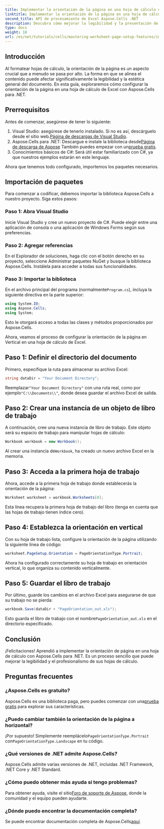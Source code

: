 ```yaml
---
title: Implementar la orientación de la página en una hoja de cálculo de Excel
linktitle: Implementar la orientación de la página en una hoja de cálculo de Excel
second_title: API de procesamiento de Excel Aspose.Cells .NET
description: Descubra cómo mejorar la legibilidad y la presentación de sus hojas de cálculo de Excel cambiando la orientación de la página con Aspose.Cells para .NET. Esta guía paso a paso le guiará a través del proceso y le proporcionará ejemplos claros.
type: docs
weight: 18
url: /es/net/tutorials/cells/mastering-worksheet-page-setup-features/implement-page-orientation-in-excel-worksheet/
---
```

## Introducción

Al formatear hojas de cálculo, la orientación de la página es un aspecto crucial que a menudo se pasa por alto. La forma en que se alinea el contenido puede afectar significativamente la legibilidad y la estética general del documento. En esta guía, exploraremos cómo configurar la orientación de la página en una hoja de cálculo de Excel con Aspose.Cells para .NET.

## Prerrequisitos

Antes de comenzar, asegúrese de tener lo siguiente:

1. Visual Studio: asegúrese de tenerlo instalado. Si no es así, descárguelo desde el sitio web.[Página de descargas de Visual Studio](https://visualstudio.microsoft.com/vs/).
2.  Aspose.Cells para .NET: Descargue e instale la biblioteca desde[Página de descarga de Aspose](https://releases.aspose.com/cells/net/) También puedes empezar con un[prueba gratis](https://releases.aspose.com/).
3. Conocimientos básicos de C#: Será útil estar familiarizado con C#, ya que nuestros ejemplos estarán en este lenguaje.

Ahora que tenemos todo configurado, importemos los paquetes necesarios.

## Importación de paquetes

Para comenzar a codificar, debemos importar la biblioteca Aspose.Cells a nuestro proyecto. Siga estos pasos:

### Paso 1: Abra Visual Studio

Inicie Visual Studio y cree un nuevo proyecto de C#. Puede elegir entre una aplicación de consola o una aplicación de Windows Forms según sus preferencias.

### Paso 2: Agregar referencias

En el Explorador de soluciones, haga clic con el botón derecho en su proyecto, seleccione Administrar paquetes NuGet y busque la biblioteca Aspose.Cells. Instálela para acceder a todas sus funcionalidades.

### Paso 3: Importar la biblioteca

 En el archivo principal del programa (normalmente`Program.cs`), incluya la siguiente directiva en la parte superior:

```csharp
using System.IO;
using Aspose.Cells;
using System;
```

Esto le otorgará acceso a todas las clases y métodos proporcionados por Aspose.Cells.

Ahora, veamos el proceso de configurar la orientación de la página en Vertical en una hoja de cálculo de Excel.

## Paso 1: Definir el directorio del documento

Primero, especifique la ruta para almacenar su archivo Excel:

```csharp
string dataDir = "Your Document Directory";
```

 Reemplazar`"Your Document Directory"` con una ruta real, como por ejemplo`"C:\\Documents\\"`, donde desea guardar el archivo Excel de salida.

## Paso 2: Crear una instancia de un objeto de libro de trabajo

A continuación, cree una nueva instancia de libro de trabajo. Este objeto será su espacio de trabajo para manipular hojas de cálculo:

```csharp
Workbook workbook = new Workbook();
```

 Al crear una instancia de`Workbook`, ha creado un nuevo archivo Excel en la memoria.

## Paso 3: Acceda a la primera hoja de trabajo

Ahora, accede a la primera hoja de trabajo donde establecerás la orientación de la página:

```csharp
Worksheet worksheet = workbook.Worksheets[0];
```

Esta línea recupera la primera hoja de trabajo del libro (tenga en cuenta que las hojas de trabajo tienen índice cero).

## Paso 4: Establezca la orientación en vertical

Con su hoja de trabajo lista, configure la orientación de la página utilizando la siguiente línea de código:

```csharp
worksheet.PageSetup.Orientation = PageOrientationType.Portrait;
```

Ahora ha configurado correctamente su hoja de trabajo en orientación vertical, lo que organiza su contenido verticalmente.

## Paso 5: Guardar el libro de trabajo

Por último, guarde los cambios en el archivo Excel para asegurarse de que su trabajo no se pierda:

```csharp
workbook.Save(dataDir + "PageOrientation_out.xls");
```

 Esto guarda el libro de trabajo con el nombre`PageOrientation_out.xls` en el directorio especificado.

## Conclusión

¡Felicitaciones! Aprendió a implementar la orientación de página en una hoja de cálculo con Aspose.Cells para .NET. Es un proceso sencillo que puede mejorar la legibilidad y el profesionalismo de sus hojas de cálculo.

## Preguntas frecuentes

### ¿Aspose.Cells es gratuito?

 Aspose.Cells es una biblioteca paga, pero puedes comenzar con una[prueba gratis](https://releases.aspose.com/) para explorar sus características.

### ¿Puedo cambiar también la orientación de la página a horizontal?

 ¡Por supuesto! Simplemente reemplácelo`PageOrientationType.Portrait` con`PageOrientationType.Landscape` en tu código.

### ¿Qué versiones de .NET admite Aspose.Cells?

Aspose.Cells admite varias versiones de .NET, incluidas .NET Framework, .NET Core y .NET Standard.

### ¿Cómo puedo obtener más ayuda si tengo problemas?

 Para obtener ayuda, visite el sitio[Foro de soporte de Aspose](https://forum.aspose.com/c/cells/9), donde la comunidad y el equipo pueden ayudarte.

### ¿Dónde puedo encontrar la documentación completa?

 Se puede encontrar documentación completa de Aspose.Cells[aquí](https://reference.aspose.com/cells/net/).